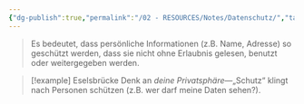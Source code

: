 ```yaml
---
{"dg-publish":true,"permalink":"/02 - RESOURCES/Notes/Datenschutz/","tags":["GFN/prüfungsrelevant/AP1/vorbereitung"],"noteIcon":"","updated":"2025-03-03T21:20:21.669+01:00"}
---
```


>Es bedeutet, dass persönliche Informationen (z.B. Name, Adresse) so geschützt werden, dass sie nicht ohne Erlaubnis gelesen, benutzt oder weitergegeben werden.

>[!example] Eselsbrücke
>Denk an _deine Privatsphäre_—„Schutz“ klingt nach Personen schützen (z.B. wer darf meine Daten sehen?).